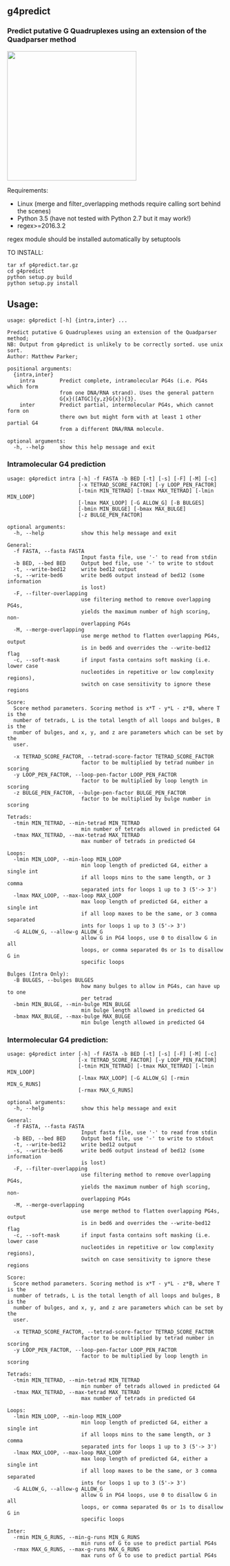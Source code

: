 ## g4predict

### Predict putative G Quadruplexes using an extension of the Quadparser method

<img src="./g4folding.gif" width="300">

Requirements:

* Linux (merge and filter_overlapping methods require calling sort behind the scenes)
* Python 3.5 (have not tested with Python 2.7 but it may work!)
* regex>=2016.3.2

regex module should be installed automatically by setuptools

TO INSTALL:

    tar xf g4predict.tar.gz
    cd g4predict
    python setup.py build
    python setup.py install
 
## Usage:
    
    usage: g4predict [-h] {intra,inter} ...
    
    Predict putative G Quadruplexes using an extension of the Quadparser method;
    NB: Output from g4predict is unlikely to be correctly sorted. use unix sort.
    Author: Matthew Parker;
    
    positional arguments:
      {intra,inter}
        intra        Predict complete, intramolecular PG4s (i.e. PG4s which form
                     from one DNA/RNA strand). Uses the general pattern
                     G{x}([ATGC]{y,z}G{x}){3}.
        inter        Predict partial, intermolecular PG4s, which cannot form on
                     there own but might form with at least 1 other partial G4
                     from a different DNA/RNA molecule.
    
    optional arguments:
      -h, --help     show this help message and exit
    
### Intramolecular G4 prediction
    
    usage: g4predict intra [-h] -f FASTA -b BED [-t] [-s] [-F] [-M] [-c]
                           [-x TETRAD_SCORE_FACTOR] [-y LOOP_PEN_FACTOR]
                           [-tmin MIN_TETRAD] [-tmax MAX_TETRAD] [-lmin MIN_LOOP]
                           [-lmax MAX_LOOP] [-G ALLOW_G] [-B BULGES]
                           [-bmin MIN_BULGE] [-bmax MAX_BULGE]
                           [-z BULGE_PEN_FACTOR]
    
    optional arguments:
      -h, --help            show this help message and exit
    
    General:
      -f FASTA, --fasta FASTA
                            Input fasta file, use '-' to read from stdin
      -b BED, --bed BED     Output bed file, use '-' to write to stdout
      -t, --write-bed12     write bed12 output
      -s, --write-bed6      write bed6 output instead of bed12 (some information
                            is lost)
      -F, --filter-overlapping
                            use filtering method to remove overlapping PG4s,
                            yields the maximum number of high scoring, non-
                            overlapping PG4s
      -M, --merge-overlapping
                            use merge method to flatten overlapping PG4s, output
                            is in bed6 and overrides the --write-bed12 flag
      -c, --soft-mask       if input fasta contains soft masking (i.e. lower case
                            nucleotides in repetitive or low complexity regions),
                            switch on case sensitivity to ignore these regions
    
    Score:
      Score method parameters. Scoring method is x*T - y*L - z*B, where T is the
      number of tetrads, L is the total length of all loops and bulges, B is the
      number of bulges, and x, y, and z are parameters which can be set by the
      user.
    
      -x TETRAD_SCORE_FACTOR, --tetrad-score-factor TETRAD_SCORE_FACTOR
                            factor to be multiplied by tetrad number in scoring
      -y LOOP_PEN_FACTOR, --loop-pen-factor LOOP_PEN_FACTOR
                            factor to be multiplied by loop length in scoring
      -z BULGE_PEN_FACTOR, --bulge-pen-factor BULGE_PEN_FACTOR
                            factor to be multiplied by bulge number in scoring
    
    Tetrads:
      -tmin MIN_TETRAD, --min-tetrad MIN_TETRAD
                            min number of tetrads allowed in predicted G4
      -tmax MAX_TETRAD, --max-tetrad MAX_TETRAD
                            max number of tetrads in predicted G4
    
    Loops:
      -lmin MIN_LOOP, --min-loop MIN_LOOP
                            min loop length of predicted G4, either a single int
                            if all loops mins to the same length, or 3 comma
                            separated ints for loops 1 up to 3 (5'-> 3')
      -lmax MAX_LOOP, --max-loop MAX_LOOP
                            max loop length of predicted G4, either a single int
                            if all loop maxes to be the same, or 3 comma separated
                            ints for loops 1 up to 3 (5'-> 3')
      -G ALLOW_G, --allow-g ALLOW_G
                            allow G in PG4 loops, use 0 to disallow G in all
                            loops, or comma separated 0s or 1s to disallow G in
                            specific loops
    
    Bulges (Intra Only):
      -B BULGES, --bulges BULGES
                            how many bulges to allow in PG4s, can have up to one
                            per tetrad
      -bmin MIN_BULGE, --min-bulge MIN_BULGE
                            min bulge length allowed in predicted G4
      -bmax MAX_BULGE, --max-bulge MAX_BULGE
                            min bulge length allowed in predicted G4
    
### Intermolecular G4 prediction:
    
    usage: g4predict inter [-h] -f FASTA -b BED [-t] [-s] [-F] [-M] [-c]
                           [-x TETRAD_SCORE_FACTOR] [-y LOOP_PEN_FACTOR]
                           [-tmin MIN_TETRAD] [-tmax MAX_TETRAD] [-lmin MIN_LOOP]
                           [-lmax MAX_LOOP] [-G ALLOW_G] [-rmin MIN_G_RUNS]
                           [-rmax MAX_G_RUNS]
    
    optional arguments:
      -h, --help            show this help message and exit
    
    General:
      -f FASTA, --fasta FASTA
                            Input fasta file, use '-' to read from stdin
      -b BED, --bed BED     Output bed file, use '-' to write to stdout
      -t, --write-bed12     write bed12 output
      -s, --write-bed6      write bed6 output instead of bed12 (some information
                            is lost)
      -F, --filter-overlapping
                            use filtering method to remove overlapping PG4s,
                            yields the maximum number of high scoring, non-
                            overlapping PG4s
      -M, --merge-overlapping
                            use merge method to flatten overlapping PG4s, output
                            is in bed6 and overrides the --write-bed12 flag
      -c, --soft-mask       if input fasta contains soft masking (i.e. lower case
                            nucleotides in repetitive or low complexity regions),
                            switch on case sensitivity to ignore these regions
    
    Score:
      Score method parameters. Scoring method is x*T - y*L - z*B, where T is the
      number of tetrads, L is the total length of all loops and bulges, B is the
      number of bulges, and x, y, and z are parameters which can be set by the
      user.
    
      -x TETRAD_SCORE_FACTOR, --tetrad-score-factor TETRAD_SCORE_FACTOR
                            factor to be multiplied by tetrad number in scoring
      -y LOOP_PEN_FACTOR, --loop-pen-factor LOOP_PEN_FACTOR
                            factor to be multiplied by loop length in scoring
    
    Tetrads:
      -tmin MIN_TETRAD, --min-tetrad MIN_TETRAD
                            min number of tetrads allowed in predicted G4
      -tmax MAX_TETRAD, --max-tetrad MAX_TETRAD
                            max number of tetrads in predicted G4
    
    Loops:
      -lmin MIN_LOOP, --min-loop MIN_LOOP
                            min loop length of predicted G4, either a single int
                            if all loops mins to the same length, or 3 comma
                            separated ints for loops 1 up to 3 (5'-> 3')
      -lmax MAX_LOOP, --max-loop MAX_LOOP
                            max loop length of predicted G4, either a single int
                            if all loop maxes to be the same, or 3 comma separated
                            ints for loops 1 up to 3 (5'-> 3')
      -G ALLOW_G, --allow-g ALLOW_G
                            allow G in PG4 loops, use 0 to disallow G in all
                            loops, or comma separated 0s or 1s to disallow G in
                            specific loops
    
    Inter:
      -rmin MIN_G_RUNS, --min-g-runs MIN_G_RUNS
                            min runs of G to use to predict partial PG4s
      -rmax MAX_G_RUNS, --max-g-runs MAX_G_RUNS
                            max runs of G to use to predict partial PG4s
